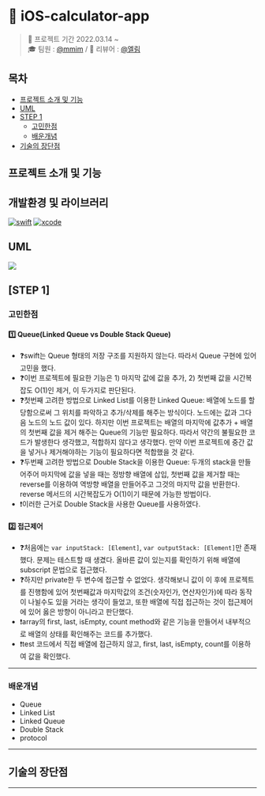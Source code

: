 # 🧮 iOS-calculator-app

> 📅 프로젝트 기간 2022.03.14 ~</br>
🎓 팀원 : [@mmim](https://github.com/JoSH0318) / 👑 리뷰어 : [@엘림](https://github.com/lina0322)

## 목차

- [프로젝트 소개 및 기능](#프로젝트-소개-및-기능)
- [UML](#uml)
- [STEP 1](#step-1)
    + [고민한점](#고민한점)
    + [배운개념](#배운개념)
- [기술의 장단점](#기술의-장단점)
    
## 프로젝트 소개 및 기능


## 개발환경 및 라이브러리

[![swift](https://img.shields.io/badge/swift-5.0-orange)]()
[![xcode](https://img.shields.io/badge/Xcode-13.0-blue)]()

## UML
![](https://i.imgur.com/tYnfmpy.png)

## [STEP 1]
### 고민한점
#### 1️⃣ Queue(Linked Queue vs Double Stack Queue)
- ❓swift는 Queue 형태의 저장 구조를 지원하지 않는다. 따라서 Queue 구현에 있어 고민을 했다. 
- ❓이번 프로젝트에 필요한 기능은 1) 마지막 값에 값을 추가, 2) 첫번째 값을 시간복잡도 O(1)인 제거, 이 두가지로 판단된다.
- ❓첫번째 고려한 방법으로 Linked List를 이용한 Linked Queue: 배열에 노드를 할당함으로써 그 위치를 파악하고 추가/삭제를 해주는 방식이다. 노드에는 값과 그다음 노드의 노드 값이 있다. 하지만 이번 프로젝트는 배열의 마지막에 값추가 + 배열의 첫번째 값을 제거 해주는 Queue의 기능만 필요하다. 따라서 약간의 불필요한 코드가 발생한다 생각했고, 적합하지 않다고 생각했다. 만약 이번 프로젝트에 중간 값을 넣거나 제거해야하는 기능이 필요하다면 적합했을 것 같다.
- ❓두번째 고려한 방법으로 Double Stack을 이용한 Queue: 두개의 stack을 만들어주어 마지막에 값을 넣을 때는 정방향 배열에 삽입, 첫번째 값을 제거할 때는 reverse를 이용하여 역방향 배열을 만들어주고 그것의 마지막 값을 반환한다. reverse 메서드의 시간복잡도가 O(1)이기 때문에 가능한 방법이다.
- ❗️이러한 근거로 Double Stack을 사용한 Queue를 사용하였다.

#### 2️⃣ 접근제어
- ❓처음에는 `var inputStack: [Element]`, `var outputStack: [Element]`만 존재했다. 문제는 테스트할 때 생겼다. 올바른 값이 있는지를 확인하기 위해 배열에 subscript 문법으로 접근했다.
- ❓하지만 private한 두 변수에 접근할 수 없었다. 생각해보니 값이 이 후에 프로젝트를 진행함에 있어 첫번째값과 마지막값의 조건(숫자인가, 연산자인가)에 따라 동작이 나뉠수도 있을 거라는 생각이 들었고, 또한 배열에 직접 접근하는 것이 접근제어에 있어 옳은 방향이 아니라고 판단했다. 
- ❗️array의 first, last, isEmpty, count method와 같은 기능을 만들어서 내부적으로 배열의 상태를 확인해주는 코드를 추가했다.
- ❗️test 코드에서 직접 배열에 접근하지 않고, first, last, isEmpty, count를 이용하여 값을 확인했다.

---
### 배운개념
- Queue
- Linked List
- Linked Queue
- Double Stack
- protocol

---
## 기술의 장단점

---

